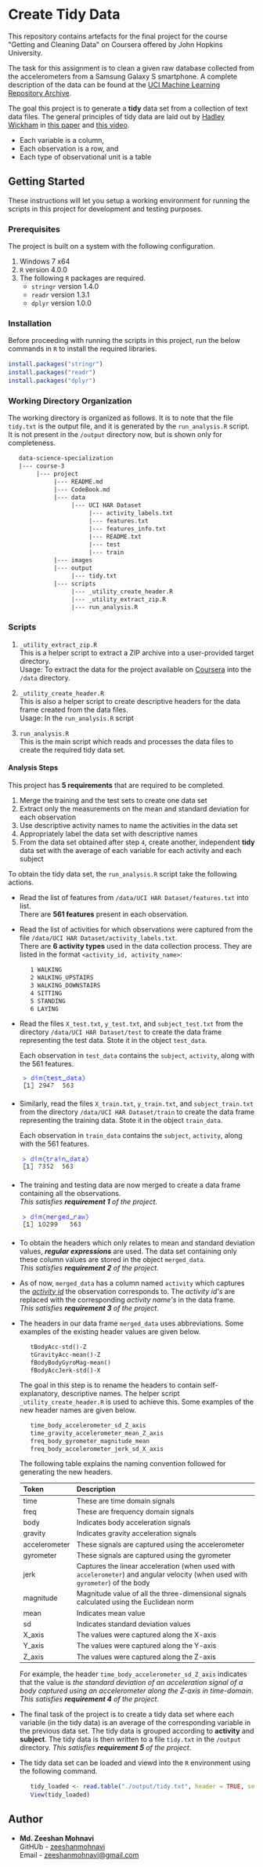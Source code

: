 # Create Tidy Data

This repository contains artefacts for the final project for the course "Getting and Cleaning Data" on Coursera offered by John Hopkins University.  

The task for this assignment is to clean a given raw database collected from the accelerometers from a Samsung Galaxy S smartphone. A complete description of the data can be found at the [UCI Machine Learning Repository Archive](http://archive.ics.uci.edu/ml/datasets/Human+Activity+Recognition+Using+Smartphones).  

The goal this project is to generate a **tidy** data set from a collection of text data files. The general principles of tidy data are laid out by [Hadley Wickham](http://had.co.nz/) in [this paper](https://vita.had.co.nz/papers/tidy-data.pdf) and [this video](http://vimeo.com/33727555).  

- Each variable is a column,
- Each observation is a row, and
- Each type of observational unit is a table
  
## Getting Started

These instructions will let you setup a working environment for running the scripts in this project for development and testing purposes.  

### Prerequisites

The project is built on a system with the following configuration.  

1. Windows 7 x64
2. `R` version 4.0.0
3. The following `R` packages are required.
   * `stringr` version 1.4.0
   * `readr` version 1.3.1
   * `dplyr` version 1.0.0
   
   
### Installation

Before proceeding with running the scripts in this project, run the below commands in `R` to install the required libraries.  

```r
install.packages("stringr")
install.packages("readr")
install.packages("dplyr")
```  

### Working Directory Organization

The working directory is organized as follows. It is to note that the file `tidy.txt` is the output file, and it is generated by the `run_analysis.R` script. It is not present in the `/output` directory now, but is shown only for completeness.  

```
   data-science-specialization
   |--- course-3
        |--- project
             |--- README.md
             |--- CodeBook.md
             |--- data
                  |--- UCI HAR Dataset
                       |--- activity_labels.txt
                       |--- features.txt
                       |--- features_info.txt
                       |--- README.txt
                       |--- test
                       |--- train
             |--- images
             |--- output
                  |--- tidy.txt
             |--- scripts
                  |--- _utility_create_header.R
                  |--- _utility_extract_zip.R
                  |--- run_analysis.R
```  

### Scripts

1. `_utility_extract_zip.R`  
    This is a helper script to extract a ZIP archive into a user-provided target directory.  
    Usage: To extract the data for the project available on [Coursera](https://d396qusza40orc.cloudfront.net/getdata%2Fprojectfiles%2FUCI%20HAR%20Dataset.zip) into the `/data` directory.

2. `_utility_create_header.R`  
    This is also a helper script to create descriptive headers for the data frame created from the data files.  
    Usage: In the `run_analysis.R` script

3. `run_analysis.R`  
    This is the main script which reads and processes the data files to create the required tidy data set. 
  
  
#### Analysis Steps

This project has **5 requirements** that are required to be completed.  

1. Merge the training and the test sets to create one data set
2. Extract only the measurements on the mean and standard deviation for each observation
3. Use descriptive activity names to name the activities in the data set
4. Appropriately label the data set with descriptive names
5. From the data set obtained after step `4`, create another, independent **tidy** data set with the average of each variable for each activity and each subject  
   
  
To obtain the tidy data set, the `run_analysis.R` script take the following actions.  

- Read the list of features from `/data/UCI HAR Dataset/features.txt` into  list.  
  There are **561 features** present in each observation.
- Read the list of activities for which observations were captured from the file `/data/UCI HAR Dataset/activity_labels.txt`.  
  There are **6 activity types** used in the data collection process. They are listed in the format `<activity_id, activity_name>`:
  
  <a name=activity></a>
  
  ```
     1 WALKING
     2 WALKING_UPSTAIRS
     3 WALKING_DOWNSTAIRS
     4 SITTING
     5 STANDING
     6 LAYING
  ```

- Read the files `X_test.txt`, `y_test.txt`, and `subject_test.txt` from the directory `/data/UCI HAR Dataset/test` to create the data frame representing the test data. Stote it in the object `test_data`.  
     
  Each observation in `test_data` contains the `subject`, `activity`, along with the 561 features.
     
  ![](./images/test_data.png)
     
- Similarly, read the files `X_train.txt`, `y_train.txt`, and `subject_train.txt` from the directory `/data/UCI HAR Dataset/train` to create the data frame representing the training data. Stote it in the object `train_data`.  
     
  Each observation in `train_data` contains the `subject`, `activity`, along with the 561 features.
     
  ![](./images/train_data.png)
     
- The training and testing data are now merged to create a data frame containing all the observations.  
  *This satisfies __requirement 1__ of the project*.
     
  ![](./images/merged_raw.png)
     
- To obtain the headers which only relates to mean and standard deviation values, ***regular expressions*** are used. The data set containing only these column values are stored in the object `merged_data`.  
*This satisfies __requirement 2__ of the project*.
     
- As of now, `merged_data` has a column named `activity` which captures the [*activity id*](#activity) the observation corresponds to. The *activity id's* are replaced with the corresponding *activity name's* in the data frame.  
  *This satisfies __requirement 3__ of the project*.
     
- The headers in our data frame `merged_data` uses abbreviations. Some examples of the existing header values are given below.
     
  ```
     tBodyAcc-std()-Z
     tGravityAcc-mean()-Z
     fBodyBodyGyroMag-mean()
     fBodyAccJerk-std()-X
  ```
  The goal in this step is to rename the headers to contain self-explanatory, descriptive names. The helper script `_utility_create_header.R` is used to achieve this. Some examples of the new header names are given below.  
          
  ```
     time_body_accelerometer_sd_Z_axis
     time_gravity_accelerometer_mean_Z_axis
     freq_body_gyrometer_magnitude_mean
     freq_body_accelerometer_jerk_sd_X_axis
  ```
     
  The following table explains the naming convention followed for generating the new headers.
     
  <a name=token-desc></a>
     
  | **Token** | **Description** |
  |-----------|-----------------|
  | time | These are time domain signals |
  | freq | These are frequency domain signals |
  | body | Indicates body acceleration signals |
  | gravity | Indicates gravity acceleration signals |
  | accelerometer | These signals are captured using the accelerometer |
  | gyrometer | These signals are captured using the gyrometer |
  | jerk | Captures the linear acceleration (when used with `accelerometer`) and angular velocity (when used with `gyrometer`) of the body |
  | magnitude | Magnitude value of all the three-dimensional signals calculated using the Euclidean norm |
  | mean | Indicates mean value |
  | sd | Indicates standard deviation values |
  | X_axis | The values were captured along the X-axis |
  | Y_axis | The values were captured along the Y-axis |
  | Z_axis | The values were captured along the Z-axis |
     
     
  For example, the header `time_body_accelerometer_sd_Z_axis` indicates that the value is *the standard deviation of an acceleration signal of a body captured using an accelerometer along the Z-axis in time-domain*. 
  *This satisfies __requirement 4__ of the project*.
     
- The final task of the project is to create a tidy data set where each variable (in the tidy data) is an average of the corresponding variable in the previous data set. The tidy data is grouped according to **activity** and **subject**. The tidy data is then written to a file `tidy.txt` in the `/output` directory.
  *This satisfies __requirement 5__ of the project*.
     
- The tidy data set can be loaded and viewd into the `R` environment using the following command.
       
  ```r
     tidy_loaded <- read.table("./output/tidy.txt", header = TRUE, sep = " ")
     View(tidy_loaded)
  ```
       
## Author

- **Md. Zeeshan Mohnavi**  
  GitHUb - [zeeshanmohnavi](https://github.com/zeeshanmohnavi)  
  Email - <zeeshanmohnavi@gmail.com>
  
